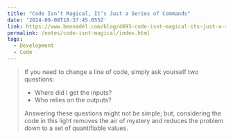 ```yaml
---
title: "Code Isn’t Magical, It’s Just a Series of Commands"
date: '2024-09-08T18:37:45.055Z'
link: https://www.bennadel.com/blog/4693-code-isnt-magical-its-just-a-series-of-commands.htm
permalink: /notes/code-isnt-magical/index.html
tags:
  - Development
  - Code
---
```


> If you need to change a line of code, simply ask yourself two questions:
>
> - Where did I get the inputs?
> - Who relies on the outputs?
>
> Answering these questions might not be simple; but, considering the code in this light removes the air of mystery and reduces the problem down to a set of quantifiable values.